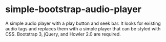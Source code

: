 # simple-bootstrap-audio-player
A simple audio player with a play button and seek bar. It looks for existing audio tags and replaces them with a simple player that can be styled with CSS.
Bootstrap 3, jQuery, and Howler 2.0 are required.

